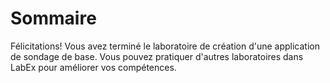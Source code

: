 # Sommaire

Félicitations! Vous avez terminé le laboratoire de création d'une application de sondage de base. Vous pouvez pratiquer d'autres laboratoires dans LabEx pour améliorer vos compétences.
